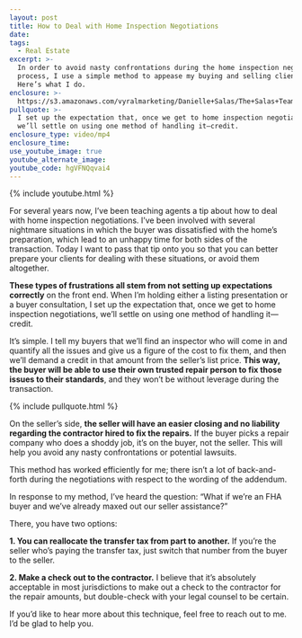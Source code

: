 ```yaml
---
layout: post
title: How to Deal with Home Inspection Negotiations
date:
tags:
  - Real Estate
excerpt: >-
  In order to avoid nasty confrontations during the home inspection negotiation
  process, I use a simple method to appease my buying and selling clients.
  Here’s what I do.
enclosure: >-
  https://s3.amazonaws.com/vyralmarketing/Danielle+Salas/The+Salas+Team-+How+to+Deal+with+Home+Inspection+Negotiations.mp4
pullquote: >-
  I set up the expectation that, once we get to home inspection negotiations,
  we’ll settle on using one method of handling it—credit.
enclosure_type: video/mp4
enclosure_time:
use_youtube_image: true
youtube_alternate_image:
youtube_code: hgVFNQqvai4
---
```


{% include youtube.html %}

For several years now, I’ve been teaching agents a tip about how to deal with home inspection negotiations. I’ve been involved with several nightmare situations in which the buyer was dissatisfied with the home’s preparation, which lead to an unhappy time for both sides of the transaction. Today I want to pass that tip onto you so that you can better prepare your clients for dealing with these situations, or avoid them altogether.

**These types of frustrations all stem from not setting up expectations correctly** on the front end. When I’m holding either a listing presentation or a buyer consultation, I set up the expectation that, once we get to home inspection negotiations, we’ll settle on using one method of handling it—credit.

It’s simple. I tell my buyers that we’ll find an inspector who will come in and quantify all the issues and give us a figure of the cost to fix them, and then we’ll demand a credit in that amount from the seller’s list price. **This way, the buyer will be able to use their own trusted repair person to fix those issues to their standards**, and they won’t be without leverage during the transaction.

{% include pullquote.html %}

On the seller’s side, **the seller will have an easier closing and no liability regarding the contractor hired to fix the repairs.** If the buyer picks a repair company who does a shoddy job, it’s on the buyer, not the seller. This will help you avoid any nasty confrontations or potential lawsuits.

This method has worked efficiently for me; there isn’t a lot of back-and-forth during the negotiations with respect to the wording of the addendum.

In response to my method, I’ve heard the question: “What if we’re an FHA buyer and we’ve already maxed out our seller assistance?”

There, you have two options:

**1. You can reallocate the transfer tax from part to another.** If you’re the seller who’s paying the transfer tax, just switch that number from the buyer to the seller.

**2. Make a check out to the contractor.** I believe that it’s absolutely acceptable in most jurisdictions to make out a check to the contractor for the repair amounts, but double-check with your legal counsel to be certain.

If you’d like to hear more about this technique, feel free to reach out to me. I’d be glad to help you.

&nbsp;